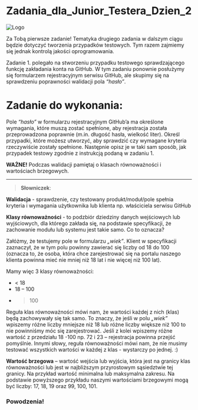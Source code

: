 # Zadania_dla_Junior_Testera_Dzien_2


<img alt="Logo" src="https://testuj.pl/wp-content/uploads/2018/07/testujpl_logo.png">

Za Tobą pierwsze zadanie! 
Tematyka drugiego zadania w dalszym ciągu będzie dotyczyć tworzenia przypadków testowych. Tym razem zajmiemy się jednak kontrolą jakości oprogramowania. 

Zadanie 1. polegało na stworzeniu przypadku testowego sprawdzającego funkcję zakładania konta na GitHub. W tym zadaniu ponownie posłużymy się formularzem rejestracyjnym serwisu GitHub, ale skupimy się na sprawdzeniu poprawności walidacji pola *“hasło”*. 

# Zadanie do wykonania: 

Pole *“hasło”* w formularzu rejestracyjnym GitHub’a ma określone wymagania, które muszą zostać spełnione, aby rejestracja została przeprowadzona poprawnie (m.in. długość hasła, wielkość liter). Określ przypadki, które możesz utworzyć, aby sprawdzić czy wymagane kryteria rzeczywiście zostały spełnione. Następnie opisz je w taki sam sposób, jak przypadek testowy zgodnie z instrukcją podaną w zadaniu 1.

**WAŻNE!** Podczas walidacji pamiętaj o klasach równoważności i wartościach  brzegowych. 

___

> **Słowniczek**:

**Walidacja** - sprawdzenie, czy testowany produkt/moduł/pole spełnia kryteria i wymagania użytkownika lub klienta np. właściciela serwisu GitHub

**Klasy równoważności** - to podzbiór dziedziny danych wejściowych lub wyjściowych, dla którego zakłada się, na podstawie specyfikacji, że zachowanie modułu lub systemu jest takie samo. Co to oznacza?

Załóżmy, że testujemy pole w formularzu *„wiek”*. Klient w specyfikacji zaznaczył, że w tym polu powinny zawierać się liczby od 18 do 100 (oznacza to, że osoba, która chce zarejestrować się na portalu naszego klienta powinna mieć nie mniej niż 18 lat i nie więcej niż 100 lat). 

Mamy więc 3 klasy równoważności:
* < 18 
* 18 – 100
* >100

Reguła klas równoważności mówi nam, że wartości każdej z nich (klas) będą zachowywały się tak samo. To znaczy, że jeśli w polu *„wiek”* wpiszemy różne liczby mniejsze niż 18 lub różne liczby większe niż 100 to nie powinniśmy móc się zarejestrować. Jeśli  z kolei wpiszemy różne wartość z przedziału 18 -100 np. 72 i 23 – rejestracja powinna przejść pomyślnie. Innymi słowy, reguła równoważności mówi nam, że nie musimy testować wszystkich wartości w każdej z klas - wystarczy po jednej. :) 


**Wartość brzegowa** – wartość wejścia lub wyjścia, która jest na granicy klas równoważności lub jest w najbliższym przyrostowym sąsiedztwie tej granicy. Na przykład wartość minimalna lub maksymalna zakresu. Na podstawie powyższego przykładu naszymi wartościami brzegowymi mogą być liczby: 17, 18, 19 oraz 99, 100, 101. 

### Powodzenia!
